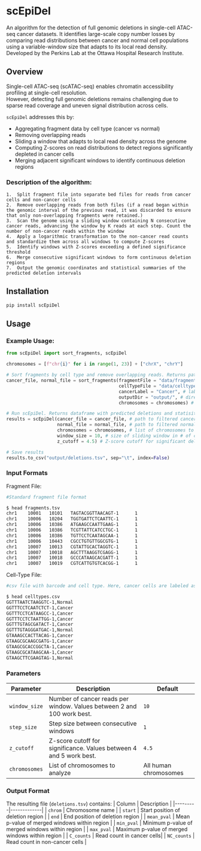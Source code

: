 # scEpiDel

An algorithm for the detection of full genomic deletions in single-cell ATAC-seq cancer datasets. It identifies large-scale copy number losses by comparing read distributions between cancer and normal cell populations using a variable-window size that adapts to its local read density. Developed by the Perkins Lab at the Ottawa Hospital Research Institute.

## Overview

Single-cell ATAC-seq (scATAC-seq) enables chromatin accessibility profiling at single-cell resolution.  
However, detecting full genomic deletions remains challenging due to sparse read coverage and uneven signal distribution across cells.

`scEpiDel` addresses this by:

- Aggregating fragment data by cell type (cancer vs normal)
- Removing overlapping reads
- Sliding a window that adapts to local read density across the genome
- Computing Z-scores on read distributions to detect regions significantly depleted in cancer cells
- Merging adjacent significant windows to identify continuous deletion regions

### Description of the algorithm:

    1.  Split fragment file into separate bed files for reads from cancer cells and non-cancer cells
    2.  Remove overlapping reads from both files (if a read began within the genomic interval of the previous read, it was discarded to ensure that only non-overlapping fragments were retained.)
    3.  Scan the genome using a sliding window containing N consecutive cancer reads, advancing the window by K reads at each step. Count the number of non-cancer reads within the window
    4.  Apply a logarithmic transformation to the non-cancer read counts and standardize them across all windows to compute Z-scores
    5.  Identify windows with Z-scores exceeding a defined significance threshold
    6.  Merge consecutive significant windows to form continuous deletion regions
    7.  Output the genomic coordinates and statistical summaries of the predicted deletion intervals

## Installation

```bash
pip install scEpiDel
```

## Usage

### Example Usage:

```python
from scEpiDel import sort_fragments, scEpiDel

chromosomes = [f"chr{i}" for i in range(1, 23)] + ["chrX", "chrY"]

# Sort fragments by cell type and remove overlapping reads. Returns paths to filtered fragment files.
cancer_file, normal_file = sort_fragments(fragmentFile = "data/fragments.tsv", # path to fragment file
                                          cellTypeFile = "data/celltypes.csv", # path to cell type file with barcodes and cancer cells labeled
                                          cancerLabel = "Cancer", # label used for cancer cells in cell type file
                                          outputDir = "output/", # directory to save filtered fragment files
                                          chromosomes = chromosomes) # list of chromosomes to process

# Run scEpiDel. Returns dataframe with predicted deletions and statisitcs.
results = scEpiDel(cancer_file = cancer_file, # path to filtered cancer fragment file
                   normal_file = normal_file, # path to filtered normal fragment file
                   chromosomes = chromosomes, # list of chromosomes to analyze
                   window_size = 10, # size of sliding window in # of cancer cell reads
                   z_cutoff = 4.5) # Z-score cutoff for significant deletions

# Save results
results.to_csv("output/deletions.tsv", sep="\t", index=False)
```
### Input Formats

Fragment File: 
```bash
#Standard fragment file format

$ head fragments.tsv 
chr1    10001   10101   TAGTACGGTTAACAGT-1      1
chr1    10006   10204   TGGTGATTCTCAATTC-1      1
chr1    10006   10386   ATGAAGCCAATTGAAG-1      1
chr1    10006   10386   TCGTTATTCATCCTGC-1      1
chr1    10006   10386   TGTTCCTCAATAGCAA-1      1
chr1    10006   10443   CGCCTGTGTTGGCGTG-1      1
chr1    10007   10013   CGTATTGCACTAGGTC-1      1
chr1    10007   10018   AGCTTTAAGGTCGAGG-1      1
chr1    10007   10018   GCCCATAAGCACGATT-1      1
chr1    10007   10019   CGTCATTGTGTCACGG-1      1
```
Cell-Type File: 
```bash
#csv file with barcode and cell type. Here, cancer cells are labeled as "Cancer" but the cancer label can be set using the cancerLabel parameter in sort_fragments()

$ head celltypes.csv
GGTTTAATCTAAGGTC-1,Normal
GGTTTCCTCAATCTCT-1,Cancer
GGTTTCCTCATAAGCC-1,Cancer
GGTTTCCTCTAATTGG-1,Cancer
GGTTTGTAGCGATACT-1,Cancer
GGTTTGTAGGGATGAC-1,Normal
GTAAAGCCACTTACAG-1,Cancer
GTAAGCGCAAGCGATG-1,Cancer
GTAAGCGCACCGGCTA-1,Cancer
GTAAGCGCATAAGCAA-1,Cancer
GTAAGCTTCGAAGTAG-1,Normal
```



### Parameters

| Parameter | Description | Default |
|------------|-------------|----------|
| `window_size` | Number of cancer reads per window. Values between 2 and 100 work best.  | `10` |
| `step_size` | Step size between consecutive windows | `1` |
| `z_cutoff` | Z-score cutoff for significance. Values between 4 and 5 work best. | `4.5` |
| `chromosomes` | List of chromosomes to analyze | All human chromosomes |


### Output Format

The resulting file (`deletions.tsv`) contains:
| Column | Description |
|---------|-------------|
| `chrom` | Chromosome name |
| `start` | Start position of deletion region |
| `end` | End position of deletion region |
| `mean_pval` | Mean p-value of merged windows within region |
| `min_pval` | Minimum p-value of merged windows within region |
| `max_pval` | Maximum p-value of merged windows within region |
| `C_counts` | Read count in cancer cells|
| `NC_counts` | Read count in non-cancer cells |
